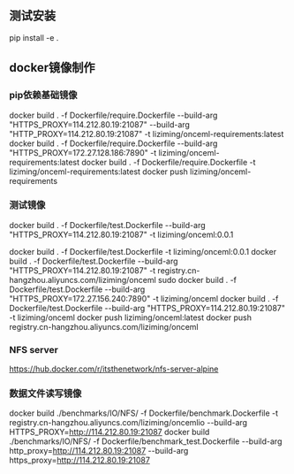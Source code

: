 ## 测试安装
pip install -e .
## docker镜像制作
### pip依赖基础镜像
docker build . -f Dockerfile/require.Dockerfile  --build-arg "HTTPS_PROXY=114.212.80.19:21087" --build-arg "HTTP_PROXY=114.212.80.19:21087"  -t liziming/onceml-requirements:latest
docker build . -f Dockerfile/require.Dockerfile  --build-arg "HTTPS_PROXY=172.27.128.186:7890" -t liziming/onceml-requirements:latest
docker build . -f Dockerfile/require.Dockerfile   -t liziming/onceml-requirements:latest
docker push liziming/onceml-requirements
### 测试镜像
docker build . -f Dockerfile/test.Dockerfile  --build-arg "HTTPS_PROXY=114.212.80.19:21087" -t liziming/onceml:0.0.1

docker build . -f Dockerfile/test.Dockerfile   -t liziming/onceml:0.0.1
docker build . -f Dockerfile/test.Dockerfile  --build-arg "HTTPS_PROXY=114.212.80.19:21087" -t registry.cn-hangzhou.aliyuncs.com/liziming/onceml
sudo docker build . -f Dockerfile/test.Dockerfile  --build-arg "HTTPS_PROXY=172.27.156.240:7890" -t liziming/onceml
docker build . -f Dockerfile/test.Dockerfile  --build-arg "HTTPS_PROXY=114.212.80.19:21087" -t liziming/onceml
docker push  liziming/onceml:latest
docker push registry.cn-hangzhou.aliyuncs.com/liziming/onceml
### NFS server
https://hub.docker.com/r/itsthenetwork/nfs-server-alpine

### 数据文件读写镜像
docker build ./benchmarks/IO/NFS/ -f Dockerfile/benchmark.Dockerfile  -t registry.cn-hangzhou.aliyuncs.com/liziming/oncemlio --build-arg HTTPS_PROXY=http://114.212.80.19:21087 
docker build ./benchmarks/IO/NFS/ -f Dockerfile/benchmark_test.Dockerfile  --build-arg http_proxy=http://114.212.80.19:21087 --build-arg https_proxy=http://114.212.80.19:21087